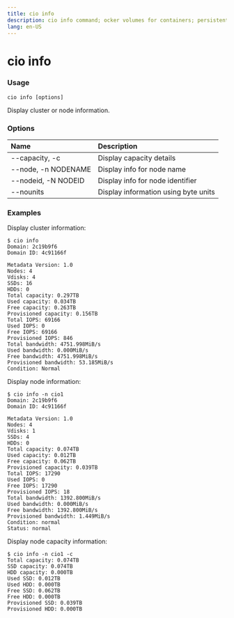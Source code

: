 ```yaml
---
title: cio info
description: cio info command; ocker volumes for containers; persistent volumes for pods 
lang: en-US
---
```


# cio info

<h3>Usage</h3>

`cio info [options]`

Display cluster or node information.

<h3>Options</h3>

| Name                | Description                          |
|:--------------------|:-------------------------------------|
| --capacity, -c      | Display capacity details             |
| --node, -n NODENAME | Display info for node name           |
| --nodeid, -N NODEID | Display info for node identifier     |
| --nounits           | Display information using byte units |

<h3>Examples</h3>

Display cluster information:
```
$ cio info
Domain: 2c19b9f6
Domain ID: 4c91166f

Metadata Version: 1.0
Nodes: 4
Vdisks: 4
SSDs: 16
HDDs: 0
Total capacity: 0.297TB
Used capacity: 0.034TB
Free capacity: 0.263TB
Provisioned capacity: 0.156TB
Total IOPS: 69166
Used IOPS: 0
Free IOPS: 69166
Provisioned IOPS: 846
Total bandwidth: 4751.998MiB/s
Used bandwidth: 0.000MiB/s
Free bandwidth: 4751.998MiB/s
Provisioned bandwidth: 53.185MiB/s
Condition: Normal
```

Display node information:
```
$ cio info -n cio1
Domain: 2c19b9f6
Domain ID: 4c91166f

Metadata Version: 1.0
Nodes: 4
Vdisks: 1
SSDs: 4
HDDs: 0
Total capacity: 0.074TB
Used capacity: 0.012TB
Free capacity: 0.062TB
Provisioned capacity: 0.039TB
Total IOPS: 17290
Used IOPS: 0
Free IOPS: 17290
Provisioned IOPS: 18
Total bandwidth: 1392.800MiB/s
Used bandwidth: 0.000MiB/s
Free bandwidth: 1392.800MiB/s
Provisioned bandwidth: 1.449MiB/s
Condition: normal
Status: normal
```

Display node capacity information:
```
$ cio info -n cio1 -c
Total capacity: 0.074TB
SSD capacity: 0.074TB
HDD capacity: 0.000TB
Used SSD: 0.012TB
Used HDD: 0.000TB
Free SSD: 0.062TB
Free HDD: 0.000TB
Provisioned SSD: 0.039TB
Provisioned HDD: 0.000TB
```
